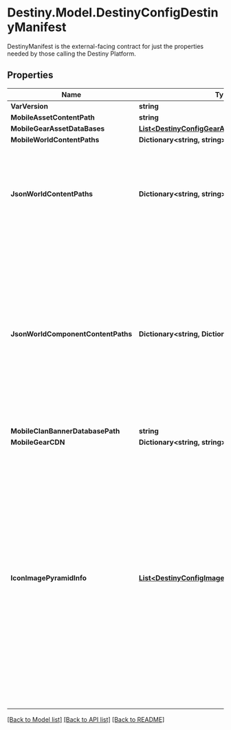 # Destiny.Model.DestinyConfigDestinyManifest
DestinyManifest is the external-facing contract for just the properties needed by those calling the Destiny Platform.

## Properties

Name | Type | Description | Notes
------------ | ------------- | ------------- | -------------
**VarVersion** | **string** |  | [optional] 
**MobileAssetContentPath** | **string** |  | [optional] 
**MobileGearAssetDataBases** | [**List&lt;DestinyConfigGearAssetDataBaseDefinition&gt;**](DestinyConfigGearAssetDataBaseDefinition.md) |  | [optional] 
**MobileWorldContentPaths** | **Dictionary&lt;string, string&gt;** |  | [optional] 
**JsonWorldContentPaths** | **Dictionary&lt;string, string&gt;** | This points to the generated JSON that contains all the Definitions. Each key is a locale. The value is a path to the aggregated world definitions (warning: large file!) | [optional] 
**JsonWorldComponentContentPaths** | **Dictionary&lt;string, Dictionary&lt;string, string&gt;&gt;** | This points to the generated JSON that contains all the Definitions. Each key is a locale. The value is a dictionary, where the key is a definition type by name, and the value is the path to the file for that definition. WARNING: This is unsafe and subject to change - do not depend on data in these files staying around long-term. | [optional] 
**MobileClanBannerDatabasePath** | **string** |  | [optional] 
**MobileGearCDN** | **Dictionary&lt;string, string&gt;** |  | [optional] 
**IconImagePyramidInfo** | [**List&lt;DestinyConfigImagePyramidEntry&gt;**](DestinyConfigImagePyramidEntry.md) | Information about the \&quot;Image Pyramid\&quot; for Destiny icons. Where possible, we create smaller versions of Destiny icons. These are found as subfolders under the location of the \&quot;original/full size\&quot; Destiny images, with the same file name and extension as the original image itself. (this lets us avoid sending largely redundant path info with every entity, at the expense of the smaller versions of the image being less discoverable) | [optional] 

[[Back to Model list]](../README.md#documentation-for-models) [[Back to API list]](../README.md#documentation-for-api-endpoints) [[Back to README]](../README.md)

